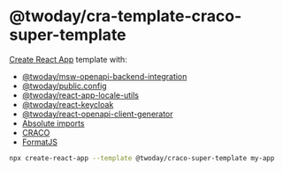 # @twoday/cra-template-craco-super-template

[Create React App](https://create-react-app.dev/) template with:

- [@twoday/msw-openapi-backend-integration](/packages/msw-openapi-backend-integration)
- [@twoday/public.config](/packages/public.config)
- [@twoday/react-app-locale-utils](/packages/react-app-locale-utils)
- [@twoday/react-keycloak](/packages/react-keycloak)
- [@twoday/react-openapi-client-generator](/packages/react-openapi-client-generator)
- [Absolute imports](https://create-react-app.dev/docs/importing-a-component/#absolute-imports)
- [CRACO](https://github.com/gsoft-inc/craco)
- [FormatJS](https://formatjs.io/)

```sh
npx create-react-app --template @twoday/craco-super-template my-app
```
